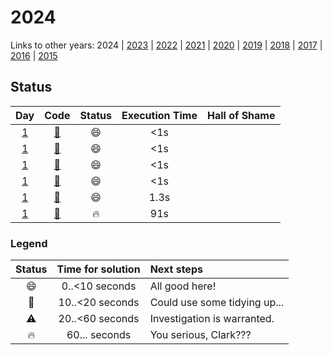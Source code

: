 # 2024

Links to other years: 
2024 | 
[2023](https://github.com/Wave39/AdventOfCode/blob/master/AdventOfCode/Puzzles/2023/README.md) |
[2022](https://github.com/Wave39/AdventOfCode/blob/master/AdventOfCode/Puzzles/2022/README.md) |
[2021](https://github.com/Wave39/AdventOfCode/blob/master/AdventOfCode/Puzzles/2021/README.md) |
[2020](https://github.com/Wave39/AdventOfCode/blob/master/AdventOfCode/Puzzles/2020/README.md) |
[2019](https://github.com/Wave39/AdventOfCode/blob/master/AdventOfCode/Puzzles/2019/README.md) |
[2018](https://github.com/Wave39/AdventOfCode/blob/master/AdventOfCode/Puzzles/2018/README.md) |
[2017](https://github.com/Wave39/AdventOfCode/blob/master/AdventOfCode/Puzzles/2017/README.md) |
[2016](https://github.com/Wave39/AdventOfCode/blob/master/AdventOfCode/Puzzles/2016/README.md) |
[2015](https://github.com/Wave39/AdventOfCode/blob/master/AdventOfCode/Puzzles/2015/README.md)

## Status

| Day | Code | Status | Execution Time | Hall of Shame |
| :---: | :---: | :---: | :---: | :--- |
| [1](https://adventofcode.com/2024/day/1) | [:book:](https://github.com/Wave39/AdventOfCode/blob/master/AdventOfCode/Puzzles/2024/Puzzle_2024_01.swift) | :smile: | <1s |
| [1](https://adventofcode.com/2024/day/2) | [:book:](https://github.com/Wave39/AdventOfCode/blob/master/AdventOfCode/Puzzles/2024/Puzzle_2024_02.swift) | :smile: | <1s |
| [1](https://adventofcode.com/2024/day/3) | [:book:](https://github.com/Wave39/AdventOfCode/blob/master/AdventOfCode/Puzzles/2024/Puzzle_2024_03.swift) | :smile: | <1s |
| [1](https://adventofcode.com/2024/day/4) | [:book:](https://github.com/Wave39/AdventOfCode/blob/master/AdventOfCode/Puzzles/2024/Puzzle_2024_04.swift) | :smile: | <1s |
| [1](https://adventofcode.com/2024/day/5) | [:book:](https://github.com/Wave39/AdventOfCode/blob/master/AdventOfCode/Puzzles/2024/Puzzle_2024_05.swift) | :smile: | 1.3s |
| [1](https://adventofcode.com/2024/day/6) | [:book:](https://github.com/Wave39/AdventOfCode/blob/master/AdventOfCode/Puzzles/2024/Puzzle_2024_06.swift) | :fire: | 91s |

### Legend

| Status | Time for solution | Next steps |
| :---: | :---: | :--- |
| :smile: | 0..<10 seconds | All good here! |
| :eyes: | 10..<20 seconds | Could use some tidying up... |
| :warning: | 20..<60 seconds | Investigation is warranted. |
| :fire: | 60... seconds | You serious, Clark??? |

